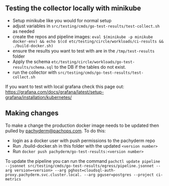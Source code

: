 ## Testing the collector locally with minikube

* Setup minikube like you would for normal setup
* adjust variables in `src/testing/cmds/go-test-results/test-collect.sh` as needed
* create the repos and pipeline images: `eval $(minikube -p minikube docker-env) && echo $(cd etc/testing/circle/workloads/ci-results && ./build-docker.sh)`
* ensure the results you want to test with are in the `/tmp/test-results` folder 
* Apply the schema `etc/testing/circle/workloads/go-test-results/schema.sql` to the DB if the tables do not exist.
* run the collector with `src/testing/cmds/go-test-results/test-collect.sh`

If you want to test with local grafana check this page out: https://grafana.com/docs/grafana/latest/setup-grafana/installation/kubernetes/


## Making changes
To make a change the production docker image needs to be updated then pulled by pachyderm@pachops.com. To do this:
* login as a docker user with push permissions to the pachyderm repo
* Run ./build-docker.sh in this folder with the updated `<version number>`
* Run `docker push pachyderm/go-test-results:<version number>`

To update the pipeline you can run the command 
`pachctl update pipeline --jsonnet src/testing/cmds/go-test-results/egress/pipeline.jsonnet --arg version=<version> --arg pghost=cloudsql-auth-proxy.pachyderm.svc.cluster.local. --arg pguser=postgres --project ci-metrics`
